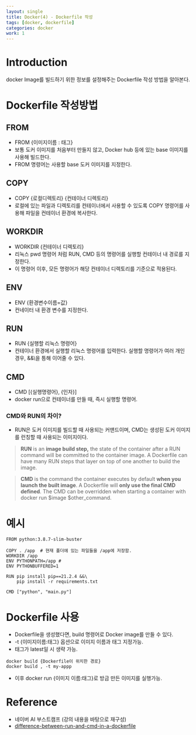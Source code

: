 ```yaml
---
layout: single
title: Docker(4) - Dockerfile 작성
tags: [docker, dockerfile]
categories: docker 
work: 1
---
```

# Introduction
docker Image를 빌드하기 위한 정보를 설정해주는 Dockerfile 작성 방법을 알아본다.

# Dockerfile 작성방법
## FROM
- FROM {이미지이름 : 태그}
- 보통 도커 이미지를 처음부터 만들지 않고, Docker hub 등에 있는 base 이미지를 사용해 빌드한다. 
- FROM 명령어는 사용할 base 도커 이미지를 지정한다.

## COPY
- COPY {로컬디렉토리} {컨테이너 디렉토리}
- 로컬에 있는 파일과 디렉토리를 컨테이너에서 사용할 수 있도록 COPY 명령어를 사용해 파일을 컨테이너 환경에 복사한다.

## WORKDIR 
- WORKDIR {컨테이너 디렉토리}
- 리눅스 pwd 명령어 처럼 RUN, CMD 등의 명령어를 실행할 컨테이너 내 경로를 지정한다.
- 이 명령어 이후, 모든 명령어가 해당 컨테이너 디렉토리를 기준으로 적용된다.

## ENV
- ENV {환경변수이름=값}
- 컨네이터 내 환경 변수를 지정한다. 

## RUN
- RUN {실행할 리눅스 명령어}
- 컨테이너 환경에서 실행할 리눅스 명령어를 입력한다. 실행할 명령어가 여러 개인 경우, &&\을 틍해 이어줄 수 있다.

## CMD
- CMD [{실행명령어}, {인자}]
- docker run으로 컨테이너를 만들 때, 즉시 실행할 명령어.

### CMD와 RUN의 차이?
- RUN은 도커 이미지를 빌드할 때 사용되는 커맨드이며, CMD는 생성된 도커 이미지를 런칭할 때 사용되는 이미지이다.
> **RUN** is an **image build step,** the state of the container after a RUN command will be committed to the container image. A Dockerfile can have many RUN steps that layer on top of one another to build the image.

> **CMD** is the command the container executes by default **when you launch the built image**. A Dockerfile will **only use the final CMD defined**. The CMD can be overridden when starting a container with docker run $image $other_command.

# 예시

```commandline
FROM python:3.8.7-slim-buster 

COPY . /app  # 현재 폴더에 있는 파일들을 /app에 저장함.
WORKDIR /app
ENV PYTHONPATH=/app # 
ENV PYTHONBUFFERED=1

RUN pip install pip==21.2.4 &&\
    pip install -r requirements.txt
   
CMD ["python", "main.py"]    
```
# Dockerfile 사용
- Dockerfile을 생성했다면, build 명령어로 Docker image를 만들 수 있다.
- -t {이미지이름:태그} 옵션으로 이미지 이름과 태그 지정가능.
- 태그가 latest일 시 생략 가능.
```commandline
docker build {Dockerfile이 위치한 경로}
docker build , -t my-appp
```
- 이후 docker run {이미지 이름:태그}로 방금 만든 이미지를 실행가능.

# Reference
- 네이버 AI 부스트캠프 (강의 내용을 바탕으로 재구성)
- [difference-between-run-and-cmd-in-a-dockerfile](https://stackoverflow.com/questions/37461868/difference-between-run-and-cmd-in-a-dockerfile)